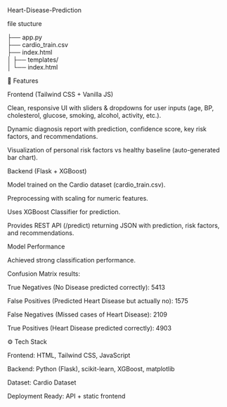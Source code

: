 Heart-Disease-Prediction

file stucture

├── app.py               
├── cardio_train.csv     
├──  index.html           
│
├── templates/           
│   └── index.html 


🚀 Features

Frontend (Tailwind CSS + Vanilla JS)

Clean, responsive UI with sliders & dropdowns for user inputs (age, BP, cholesterol, glucose, smoking, alcohol, activity, etc.).

Dynamic diagnosis report with prediction, confidence score, key risk factors, and recommendations.

Visualization of personal risk factors vs healthy baseline (auto-generated bar chart).

Backend (Flask + XGBoost)

Model trained on the Cardio dataset (cardio_train.csv).

Preprocessing with scaling for numeric features.

Uses XGBoost Classifier for prediction.

Provides REST API (/predict) returning JSON with prediction, risk factors, and recommendations.

Model Performance

Achieved strong classification performance.

Confusion Matrix results:

True Negatives (No Disease predicted correctly): 5413

False Positives (Predicted Heart Disease but actually no): 1575

False Negatives (Missed cases of Heart Disease): 2109

True Positives (Heart Disease predicted correctly): 4903

⚙️ Tech Stack

Frontend: HTML, Tailwind CSS, JavaScript

Backend: Python (Flask), scikit-learn, XGBoost, matplotlib

Dataset: Cardio Dataset

Deployment Ready: API + static frontend
